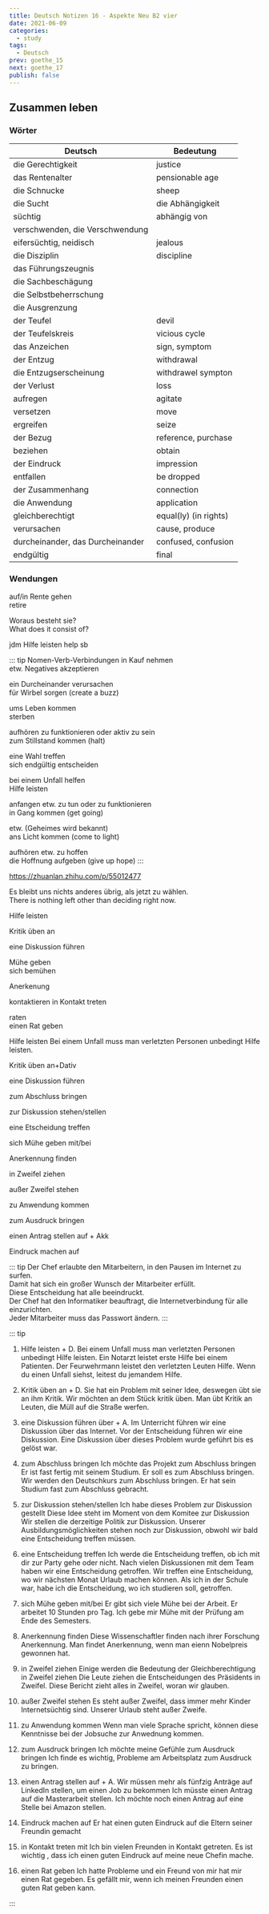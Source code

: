 ```yaml
---
title: Deutsch Notizen 16 - Aspekte Neu B2 vier
date: 2021-06-09
categories:
  - study
tags:
  - Deutsch
prev: goethe_15
next: goethe_17
publish: false
---
```


## Zusammen leben

### Wörter

| Deutsch                          | Bedeutung             |
| -------------------------------- | --------------------- |
| die Gerechtigkeit                | justice               |
| das Rentenalter                  | pensionable age       |
| die Schnucke                     | sheep                 |
| die Sucht                        | die Abhängigkeit      |
| süchtig                          | abhängig von          |
| verschwenden, die Verschwendung  |                       |
| eifersüchtig, neidisch           | jealous               |
| die Disziplin                    | discipline            |
| das Führungszeugnis              |                       |
| die Sachbeschägung               |                       |
| die Selbstbeherrschung           |                       |
| die Ausgrenzung                  |                       |
| der Teufel                       | devil                 |
| der Teufelskreis                 | vicious cycle         |
| das Anzeichen                    | sign, symptom         |
| der Entzug                       | withdrawal            |
| die Entzugserscheinung           | withdrawel sympton    |
| der Verlust                      | loss                  |
| aufregen                         | agitate               |
| versetzen                        | move                  |
| ergreifen                        | seize                 |
| der Bezug                        | reference, purchase   |
| beziehen                         | obtain                |
| der Eindruck                     | impression            |
| entfallen                        | be dropped            |
| der Zusammenhang                 | connection            |
| die Anwendung                    | application           |
| gleichberechtigt                 | equal(ly) (in rights) |
| verursachen                      | cause, produce        |
| durcheinander, das Durcheinander | confused, confusion   |
| endgültig                        | final                 |

### Wendungen

auf/in Rente gehen  
retire

Woraus besteht sie?  
What does it consist of?

jdm Hilfe leisten
help sb

::: tip Nomen-Verb-Verbindungen
in Kauf nehmen  
etw. Negatives akzeptieren

ein Durcheinander verursachen  
für Wirbel sorgen (create a buzz)

ums Leben kommen  
sterben

aufhören zu funktionieren oder aktiv zu sein  
zum Stillstand kommen (halt)

eine Wahl treffen  
sich endgültig entscheiden

bei einem Unfall helfen  
Hilfe leisten

anfangen etw. zu tun oder zu funktionieren  
in Gang kommen (get going)

etw. (Geheimes wird bekannt)  
ans Licht kommen (come to light)

aufhören etw. zu hoffen  
die Hoffnung aufgeben (give up hope)
:::

https://zhuanlan.zhihu.com/p/55012477

Es bleibt uns nichts anderes übrig, als jetzt zu wählen.  
There is nothing left other than deciding right now.

Hilfe leisten

Kritik üben an

eine Diskussion führen

Mühe geben  
sich bemühen

Anerkenung

kontaktieren
in Kontakt treten

raten  
einen Rat geben

Hilfe leisten
Bei einem Unfall muss man verletzten Personen unbedingt Hilfe leisten.

Kritik üben an+Dativ

eine Diskussion führen

zum Abschluss bringen

zur Diskussion stehen/stellen

eine Etscheidung treffen

sich Mühe geben mit/bei

Anerkennung finden

in Zweifel ziehen

außer Zweifel stehen

zu Anwendung kommen

zum Ausdruck bringen

einen Antrag stellen auf + Akk

Eindruck machen auf

::: tip
Der Chef erlaubte den Mitarbeitern, in den Pausen im Internet zu surfen.  
Damit hat sich ein großer Wunsch der Mitarbeiter erfüllt.  
Diese Entscheidung hat alle beeindruckt.  
Der Chef hat den Informatiker beauftragt, die Internetverbindung für alle einzurichten.  
Jeder Mitarbeiter muss das Passwort ändern.
:::

::: tip

1. Hilfe leisten + D.
   Bei einem Unfall muss man verletzten Personen unbedingt Hilfe leisten.
   Ein Notarzt leistet erste Hilfe bei einem Patienten.
   Der Feurwehrmann leistet den verletzten Leuten Hilfe.
   Wenn du einen Unfall siehst, leitest du jemandem Hilfe.

2. Kritik üben an + D.
   Sie hat ein Problem mit seiner Idee, deswegen übt sie an ihm Kritik.
   Wir möchten an dem Stück kritik üben.
   Man übt Kritik an Leuten, die Müll auf die Straße werfen.

3. eine Diskussion führen über + A.
   Im Unterricht führen wir eine Diskussion über das Internet.
   Vor der Entscheidung führen wir eine Diskussion.
   Eine Diskussion über dieses Problem wurde geführt bis es gelöst war.

4. zum Abschluss bringen
   Ich möchte das Projekt zum Abschluss bringen
   Er ist fast fertig mit seinem Studium. Er soll es zum Abschluss bringen.
   Wir werden den Deutschkurs zum Abschluss bringen.
   Er hat sein Studium fast zum Abschluss gebracht.

5. zur Diskussion stehen/stellen
   Ich habe dieses Problem zur Diskussion gestellt
   Diese Idee steht im Moment von dem Komitee zur Diskussion
   Wir stellen die derzeitige Politik zur Diskussion.
   Unserer Ausbildungsmöglichkeiten stehen noch zur Diskussion, obwohl wir bald eine Entscheidung treffen müssen.

6. eine Entscheidung treffen
   Ich werde die Entscheidung treffen, ob ich mit dir zur Party gehe oder nicht.
   Nach vielen Diskussionen mit dem Team haben wir eine Entscheidung getroffen.
   Wir treffen eine Entscheidung, wo wir nächsten Monat Urlaub machen können.
   Als ich in der Schule war, habe ich die Entscheidung, wo ich studieren soll, getroffen.

7. sich Mühe geben mit/bei
   Er gibt sich viele Mühe bei der Arbeit. Er arbeitet 10 Stunden pro Tag.
   Ich gebe mir Mühe mit der Prüfung am Ende des Semesters.

8. Anerkennung finden
   Diese Wissenschaftler finden nach ihrer Forschung Anerkennung.
   Man findet Anerkennung, wenn man eienn Nobelpreis gewonnen hat.

9. in Zweifel ziehen
   Einige werden die Bedeutung der Gleichberechtigung in Zweifel ziehen
   Die Leute ziehen die Entscheidungen des Präsidents in Zweifel.
   Diese Bericht zieht alles in Zweifel, woran wir glauben.

10. außer Zweifel stehen
    Es steht außer Zweifel, dass immer mehr Kinder Internetsüchtig sind.
    Unserer Urlaub steht außer Zweife.

11. zu Anwendung kommen
    Wenn man viele Sprache spricht, können diese Kenntnisse bei der Jobsuche zur Anwednung kommen.

12. zum Ausdruck bringen
    Ich möchte meine Gefühle zum Ausdruck bringen
    Ich finde es wichtig, Probleme am Arbeitsplatz zum Ausdruck zu bringen.

13. einen Antrag stellen auf + A.
    Wir müssen mehr als fünfzig Anträge auf LinkedIn stellen, um einen Job zu bekommen
    Ich müsste einen Antrag auf die Masterarbeit stellen.
    Ich möchte noch einen Antrag auf eine Stelle bei Amazon stellen.

14. Eindruck machen auf
    Er hat einen guten Eindruck auf die Eltern seiner Freundin gemacht

15. in Kontakt treten mit
    Ich bin vielen Freunden in Kontakt getreten.
    Es ist wichtig , dass ich einen guten Eindruck auf meine neue Chefin mache.

16. einen Rat geben
    Ich hatte Probleme und ein Freund von mir hat mir einen Rat gegeben.
    Es gefällt mir, wenn ich meinen Freunden einen guten Rat geben kann.

:::
